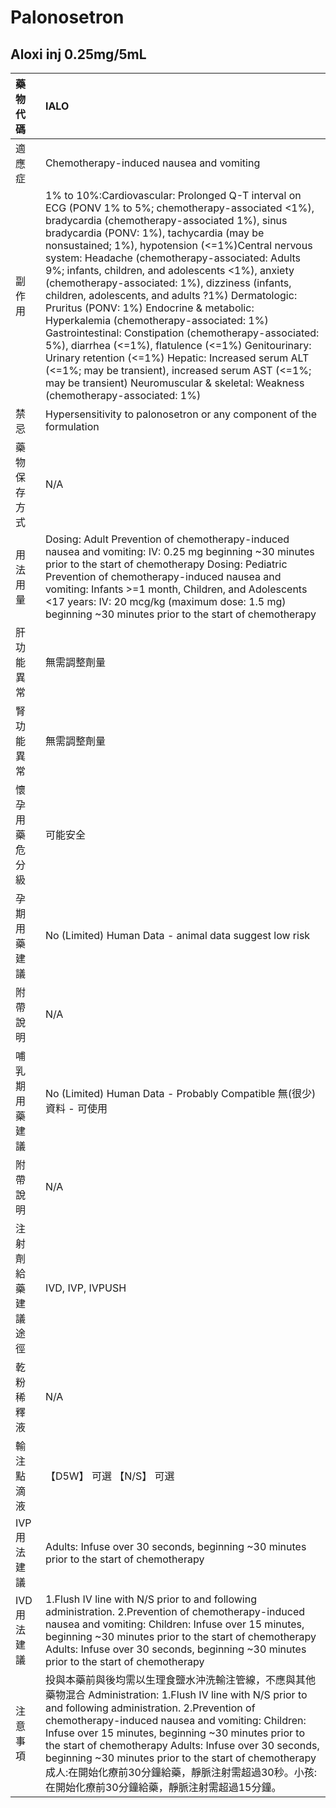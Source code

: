 # Palonosetron

## Aloxi inj 0.25mg/5mL

| 藥物代碼           | IALO                                                                                                                                                                                                                                                                                                                                                                                                                                                                                                                                                                                                                                                                                                                                                                                                                                                                      |
|:-------------------|:--------------------------------------------------------------------------------------------------------------------------------------------------------------------------------------------------------------------------------------------------------------------------------------------------------------------------------------------------------------------------------------------------------------------------------------------------------------------------------------------------------------------------------------------------------------------------------------------------------------------------------------------------------------------------------------------------------------------------------------------------------------------------------------------------------------------------------------------------------------------------|
| 適應症             | Chemotherapy-induced nausea and vomiting                                                                                                                                                                                                                                                                                                                                                                                                                                                                                                                                                                                                                                                                                                                                                                                                                                  |
| 副作用             | 1% to 10%:Cardiovascular: Prolonged Q-T interval on ECG (PONV 1% to 5%; chemotherapy-associated <1%), bradycardia (chemotherapy-associated 1%), sinus bradycardia (PONV: 1%), tachycardia (may be nonsustained; 1%), hypotension (<=1%)Central nervous system: Headache (chemotherapy-associated: Adults 9%; infants, children, and adolescents <1%), anxiety (chemotherapy-associated: 1%), dizziness (infants, children, adolescents, and adults ?1%) Dermatologic: Pruritus (PONV: 1%) Endocrine & metabolic: Hyperkalemia (chemotherapy-associated: 1%) Gastrointestinal: Constipation (chemotherapy-associated: 5%), diarrhea (<=1%), flatulence (<=1%) Genitourinary: Urinary retention (<=1%) Hepatic: Increased serum ALT (<=1%; may be transient), increased serum AST (<=1%; may be transient) Neuromuscular & skeletal: Weakness (chemotherapy-associated: 1%) |
| 禁忌               | Hypersensitivity to palonosetron or any component of the formulation                                                                                                                                                                                                                                                                                                                                                                                                                                                                                                                                                                                                                                                                                                                                                                                                      |
| 藥物保存方式       | N/A                                                                                                                                                                                                                                                                                                                                                                                                                                                                                                                                                                                                                                                                                                                                                                                                                                                                       |
| 用法用量           | Dosing: Adult Prevention of chemotherapy-induced nausea and vomiting: IV: 0.25 mg beginning ~30 minutes prior to the start of chemotherapy Dosing: Pediatric Prevention of chemotherapy-induced nausea and vomiting: Infants >=1 month, Children, and Adolescents <17 years: IV: 20 mcg/kg (maximum dose: 1.5 mg) beginning ~30 minutes prior to the start of chemotherapy                                                                                                                                                                                                                                                                                                                                                                                                                                                                                                |
| 肝功能異常         | 無需調整劑量                                                                                                                                                                                                                                                                                                                                                                                                                                                                                                                                                                                                                                                                                                                                                                                                                                                              |
| 腎功能異常         | 無需調整劑量                                                                                                                                                                                                                                                                                                                                                                                                                                                                                                                                                                                                                                                                                                                                                                                                                                                              |
| 懷孕用藥危分級     | 可能安全                                                                                                                                                                                                                                                                                                                                                                                                                                                                                                                                                                                                                                                                                                                                                                                                                                                                  |
| 孕期用藥建議       | No (Limited) Human Data - animal data suggest low risk                                                                                                                                                                                                                                                                                                                                                                                                                                                                                                                                                                                                                                                                                                                                                                                                                    |
| 附帶說明           | N/A                                                                                                                                                                                                                                                                                                                                                                                                                                                                                                                                                                                                                                                                                                                                                                                                                                                                       |
| 哺乳期用藥建議     | No (Limited) Human Data - Probably Compatible 無(很少)資料 - 可使用                                                                                                                                                                                                                                                                                                                                                                                                                                                                                                                                                                                                                                                                                                                                                                                                       |
| 附帶說明           | N/A                                                                                                                                                                                                                                                                                                                                                                                                                                                                                                                                                                                                                                                                                                                                                                                                                                                                       |
| 注射劑給藥建議途徑 | IVD, IVP, IVPUSH                                                                                                                                                                                                                                                                                                                                                                                                                                                                                                                                                                                                                                                                                                                                                                                                                                                          |
| 乾粉稀釋液         | N/A                                                                                                                                                                                                                                                                                                                                                                                                                                                                                                                                                                                                                                                                                                                                                                                                                                                                       |
| 輸注點滴液         | 【D5W】 可選  【N/S】 可選                                                                                                                                                                                                                                                                                                                                                                                                                                                                                                                                                                                                                                                                                                                                                                                                                                                |
| IVP 用法建議       | Adults: Infuse over 30 seconds, beginning ~30 minutes prior to the start of chemotherapy                                                                                                                                                                                                                                                                                                                                                                                                                                                                                                                                                                                                                                                                                                                                                                                  |
| IVD 用法建議       | 1.Flush IV line with N/S prior to and following administration. 2.Prevention of chemotherapy-induced nausea and vomiting: Children: Infuse over 15 minutes, beginning ~30 minutes prior to the start of chemotherapy Adults: Infuse over 30 seconds, beginning ~30 minutes prior to the start of chemotherapy                                                                                                                                                                                                                                                                                                                                                                                                                                                                                                                                                             |
| 注意事項           | 投與本藥前與後均需以生理食鹽水沖洗輸注管線，不應與其他藥物混合 Administration: 1.Flush IV line with N/S prior to and following administration. 2.Prevention of chemotherapy-induced nausea and vomiting: Children: Infuse over 15 minutes, beginning ~30 minutes prior to the start of chemotherapy  Adults: Infuse over 30 seconds, beginning ~30 minutes prior to the start of chemotherapy 成人:在開始化療前30分鐘給藥，靜脈注射需超過30秒。小孩:在開始化療前30分鐘給藥，靜脈注射需超過15分鐘。                                                                                                                                                                                                                                                                                                                                                                        |

